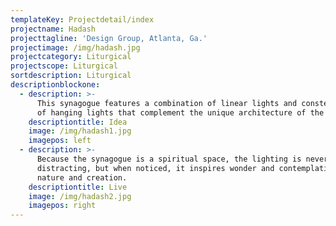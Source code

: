 ```yaml
---
templateKey: Projectdetail/index
projectname: Hadash
projecttagline: 'Design Group, Atlanta, Ga.'
projectimage: /img/hadash.jpg
projectcategory: Liturgical
projectscope: Liturgical
sortdescription: Liturgical
descriptionblockone:
  - description: >-
      This synagogue features a combination of linear lights and constellations
      of hanging lights that complement the unique architecture of the building.
    descriptiontitle: Idea
    image: /img/hadash1.jpg
    imagepos: left
  - description: >-
      Because the synagogue is a spiritual space, the lighting is never
      distracting, but when noticed, it inspires wonder and contemplation about
      nature and creation.
    descriptiontitle: Live
    image: /img/hadash2.jpg
    imagepos: right
---
```


